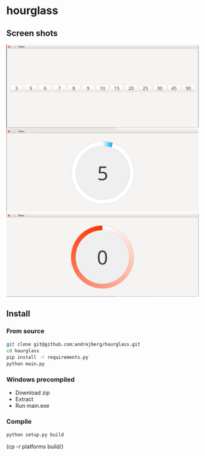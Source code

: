 # hourglass

## Screen shots
![Main Window](https://github.com/andrejberg/hourglass/blob/master/doc/main.png)
![Run](https://github.com/andrejberg/hourglass/blob/master/doc/run.png)
![Finish](https://github.com/andrejberg/hourglass/blob/master/doc/finish.png)

## Install
### From source
```bash
git clone git@github.com:andrejberg/hourglass.git
cd hourglass
pip install -r requirements.py
python main.py
```

### Windows precompiled
- Download zip
- Extract
- Run main.exe

### Compile
```bash
python setup.py build
```
(cp -r platforms build/)
